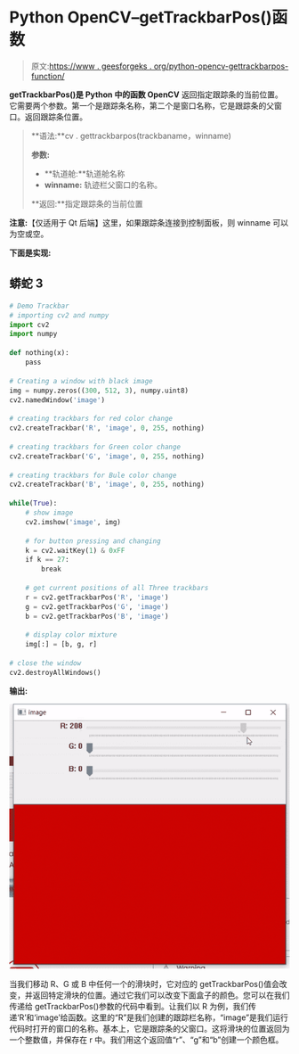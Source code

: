 # Python OpenCV–getTrackbarPos()函数

> 原文:[https://www . geesforgeks . org/python-opencv-gettrackbarpos-function/](https://www.geeksforgeeks.org/python-opencv-gettrackbarpos-function/)

**getTrackbarPos()是 Python 中的函数 OpenCV** 返回指定跟踪条的当前位置。它需要两个参数。第一个是跟踪条名称，第二个是窗口名称，它是跟踪条的父窗口。返回跟踪条位置。

> **语法:**cv . gettrackbarpos(trackbaname，winname)
> 
> **参数:**
> 
> *   **轨道舱:**轨道舱名称
> *   **winname:** 轨迹栏父窗口的名称。
> 
> **返回:**指定跟踪条的当前位置

**注意:**【仅适用于 Qt 后端】这里，如果跟踪条连接到控制面板，则 winname 可以为空或空。

**下面是实现:**

## 蟒蛇 3

```py
# Demo Trackbar
# importing cv2 and numpy
import cv2
import numpy

def nothing(x):
    pass

# Creating a window with black image
img = numpy.zeros((300, 512, 3), numpy.uint8)
cv2.namedWindow('image')

# creating trackbars for red color change
cv2.createTrackbar('R', 'image', 0, 255, nothing)

# creating trackbars for Green color change
cv2.createTrackbar('G', 'image', 0, 255, nothing)

# creating trackbars for Bule color change
cv2.createTrackbar('B', 'image', 0, 255, nothing)

while(True):
    # show image
    cv2.imshow('image', img)

    # for button pressing and changing
    k = cv2.waitKey(1) & 0xFF
    if k == 27:
        break

    # get current positions of all Three trackbars
    r = cv2.getTrackbarPos('R', 'image')
    g = cv2.getTrackbarPos('G', 'image')
    b = cv2.getTrackbarPos('B', 'image')

    # display color mixture
    img[:] = [b, g, r]

# close the window
cv2.destroyAllWindows()
```

**输出:**

![](img/6cda8747cb868f438ba460c6b302e46f.png)

当我们移动 R、G 或 B 中任何一个的滑块时，它对应的 getTrackbarPos()值会改变，并返回特定滑块的位置。通过它我们可以改变下面盒子的颜色。您可以在我们传递给 getTrackbarPos()参数的代码中看到。让我们以 R 为例，我们传递‘R’和‘image’给函数。这里的“R”是我们创建的跟踪栏名称，“image”是我们运行代码时打开的窗口的名称。基本上，它是跟踪条的父窗口。这将滑块的位置返回为一个整数值，并保存在 r 中。我们用这个返回值“r”、“g”和“b”创建一个颜色框。